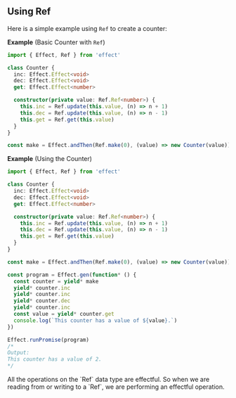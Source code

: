 ## Using Ref

Here is a simple example using `Ref` to create a counter:

**Example** (Basic Counter with `Ref`)

```ts twoslash
import { Effect, Ref } from 'effect'

class Counter {
  inc: Effect.Effect<void>
  dec: Effect.Effect<void>
  get: Effect.Effect<number>

  constructor(private value: Ref.Ref<number>) {
    this.inc = Ref.update(this.value, (n) => n + 1)
    this.dec = Ref.update(this.value, (n) => n - 1)
    this.get = Ref.get(this.value)
  }
}

const make = Effect.andThen(Ref.make(0), (value) => new Counter(value))
```

**Example** (Using the Counter)

```ts twoslash collapse={3-15}
import { Effect, Ref } from 'effect'

class Counter {
  inc: Effect.Effect<void>
  dec: Effect.Effect<void>
  get: Effect.Effect<number>

  constructor(private value: Ref.Ref<number>) {
    this.inc = Ref.update(this.value, (n) => n + 1)
    this.dec = Ref.update(this.value, (n) => n - 1)
    this.get = Ref.get(this.value)
  }
}

const make = Effect.andThen(Ref.make(0), (value) => new Counter(value))

const program = Effect.gen(function* () {
  const counter = yield* make
  yield* counter.inc
  yield* counter.inc
  yield* counter.dec
  yield* counter.inc
  const value = yield* counter.get
  console.log(`This counter has a value of ${value}.`)
})

Effect.runPromise(program)
/*
Output:
This counter has a value of 2.
*/
```

<Aside type="note" title="Ref Operations Are Effectful">
  All the operations on the `Ref` data type are effectful. So when we are
  reading from or writing to a `Ref`, we are performing an effectful
  operation.
</Aside>
